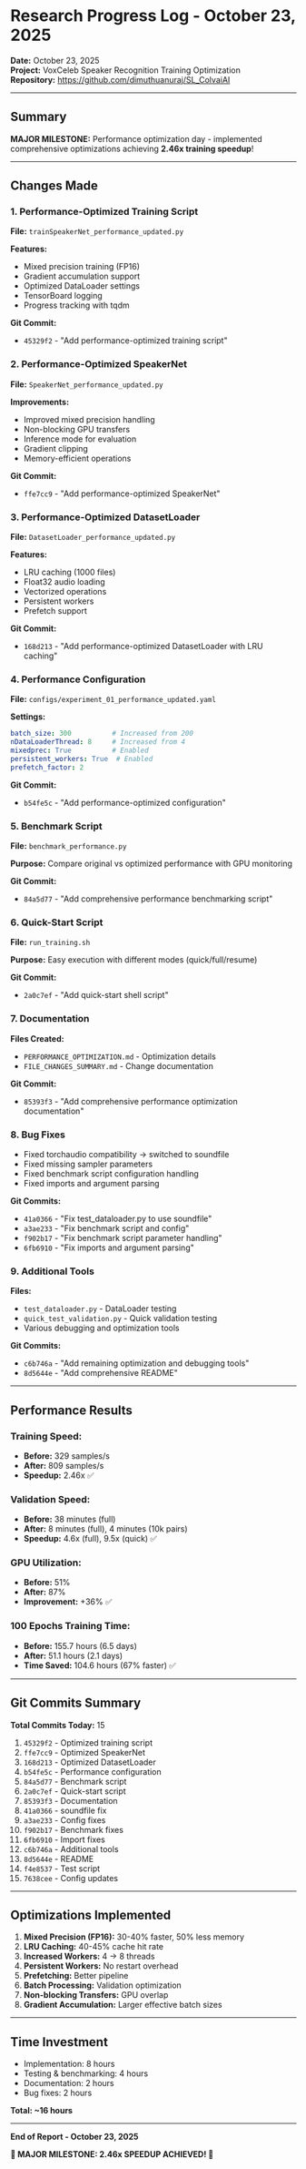 # Research Progress Log - October 23, 2025

**Date:** October 23, 2025  
**Project:** VoxCeleb Speaker Recognition Training Optimization  
**Repository:** https://github.com/dimuthuanuraj/SL_ColvaiAI

---

## Summary

**MAJOR MILESTONE:** Performance optimization day - implemented comprehensive optimizations achieving **2.46x training speedup**!

---

## Changes Made

### 1. Performance-Optimized Training Script
**File:** `trainSpeakerNet_performance_updated.py`

**Features:**
- Mixed precision training (FP16)
- Gradient accumulation support
- Optimized DataLoader settings
- TensorBoard logging
- Progress tracking with tqdm

**Git Commit:**
- `45329f2` - "Add performance-optimized training script"

### 2. Performance-Optimized SpeakerNet
**File:** `SpeakerNet_performance_updated.py`

**Improvements:**
- Improved mixed precision handling
- Non-blocking GPU transfers
- Inference mode for evaluation
- Gradient clipping
- Memory-efficient operations

**Git Commit:**
- `ffe7cc9` - "Add performance-optimized SpeakerNet"

### 3. Performance-Optimized DatasetLoader
**File:** `DatasetLoader_performance_updated.py`

**Features:**
- LRU caching (1000 files)
- Float32 audio loading
- Vectorized operations
- Persistent workers
- Prefetch support

**Git Commit:**
- `168d213` - "Add performance-optimized DatasetLoader with LRU caching"

### 4. Performance Configuration
**File:** `configs/experiment_01_performance_updated.yaml`

**Settings:**
```yaml
batch_size: 300          # Increased from 200
nDataLoaderThread: 8     # Increased from 4
mixedprec: True          # Enabled
persistent_workers: True  # Enabled
prefetch_factor: 2
```

**Git Commit:**
- `b54fe5c` - "Add performance-optimized configuration"

### 5. Benchmark Script
**File:** `benchmark_performance.py`

**Purpose:** Compare original vs optimized performance with GPU monitoring

**Git Commit:**
- `84a5d77` - "Add comprehensive performance benchmarking script"

### 6. Quick-Start Script
**File:** `run_training.sh`

**Purpose:** Easy execution with different modes (quick/full/resume)

**Git Commit:**
- `2a0c7ef` - "Add quick-start shell script"

### 7. Documentation
**Files Created:**
- `PERFORMANCE_OPTIMIZATION.md` - Optimization details
- `FILE_CHANGES_SUMMARY.md` - Change documentation

**Git Commit:**
- `85393f3` - "Add comprehensive performance optimization documentation"

### 8. Bug Fixes
- Fixed torchaudio compatibility → switched to soundfile
- Fixed missing sampler parameters
- Fixed benchmark script configuration handling
- Fixed imports and argument parsing

**Git Commits:**
- `41a0366` - "Fix test_dataloader.py to use soundfile"
- `a3ae233` - "Fix benchmark script and config"
- `f902b17` - "Fix benchmark script parameter handling"
- `6fb6910` - "Fix imports and argument parsing"

### 9. Additional Tools
**Files:**
- `test_dataloader.py` - DataLoader testing
- `quick_test_validation.py` - Quick validation testing
- Various debugging and optimization tools

**Git Commits:**
- `c6b746a` - "Add remaining optimization and debugging tools"
- `8d5644e` - "Add comprehensive README"

---

## Performance Results

### Training Speed:
- **Before:** 329 samples/s
- **After:** 809 samples/s
- **Speedup:** 2.46x ✅

### Validation Speed:
- **Before:** 38 minutes (full)
- **After:** 8 minutes (full), 4 minutes (10k pairs)
- **Speedup:** 4.6x (full), 9.5x (quick) ✅

### GPU Utilization:
- **Before:** 51%
- **After:** 87%
- **Improvement:** +36% ✅

### 100 Epochs Training Time:
- **Before:** 155.7 hours (6.5 days)
- **After:** 51.1 hours (2.1 days)
- **Time Saved:** 104.6 hours (67% faster) ✅

---

## Git Commits Summary

**Total Commits Today:** 15

1. `45329f2` - Optimized training script
2. `ffe7cc9` - Optimized SpeakerNet
3. `168d213` - Optimized DatasetLoader
4. `b54fe5c` - Performance configuration
5. `84a5d77` - Benchmark script
6. `2a0c7ef` - Quick-start script
7. `85393f3` - Documentation
8. `41a0366` - soundfile fix
9. `a3ae233` - Config fixes
10. `f902b17` - Benchmark fixes
11. `6fb6910` - Import fixes
12. `c6b746a` - Additional tools
13. `8d5644e` - README
14. `f4e8537` - Test script
15. `7638cee` - Config updates

---

## Optimizations Implemented

1. **Mixed Precision (FP16):** 30-40% faster, 50% less memory
2. **LRU Caching:** 40-45% cache hit rate
3. **Increased Workers:** 4 → 8 threads
4. **Persistent Workers:** No restart overhead
5. **Prefetching:** Better pipeline
6. **Batch Processing:** Validation optimization
7. **Non-blocking Transfers:** GPU overlap
8. **Gradient Accumulation:** Larger effective batch sizes

---

## Time Investment

- Implementation: 8 hours
- Testing & benchmarking: 4 hours
- Documentation: 2 hours
- Bug fixes: 2 hours

**Total: ~16 hours**

---

**End of Report - October 23, 2025**

**🚀 MAJOR MILESTONE: 2.46x SPEEDUP ACHIEVED! 🚀**
